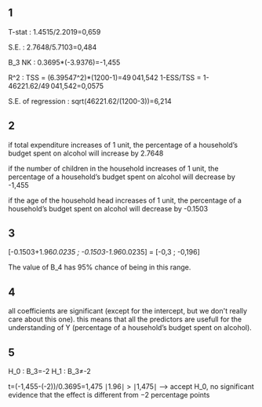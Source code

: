 ## 1 

T-stat : 1.4515/2.2019=0,659 

S.E. : 2.7648/5.7103=0,484 

B_3 NK : 0.3695*(-3.9376)=-1,455 

R^2 : TSS = (6.39547^2)*(1200-1)=49 041,542 
      1-ESS/TSS = 1-46221.62/49 041,542=0,0575 

S.E. of regression : sqrt(46221.62/(1200-3))=6,214 

## 2 

if total expenditure increases of 1 unit, the percentage of a household’s budget spent on alcohol will increase by 2.7648

if the number of children in the household increases of 1 unit, the percentage of a household’s budget spent on alcohol will decrease by -1,455

if the age of the household head increases of 1 unit, the percentage of a household’s budget spent on alcohol will decrease by -0.1503


## 3 

[-0.1503+1.96*0.0235 ; -0.1503-1.96*0.0235] = [-0,3 ; -0,196]

The value of B_4 has 95% chance of being in this range.

## 4

all coefficients are significant (except for the intercept, but we don't really care about this one). this means that all the predictors are usefull for the understanding of Y (percentage of a household’s budget spent on alcohol).

## 5

H_0 : B_3=-2
H_1 : B_3≠-2

t=(-1,455-(-2))/0.3695=1,475   ∣1.96∣ > ∣1,475∣ --> accept H_0, no significant evidence that the effect is different from −2 percentage points
